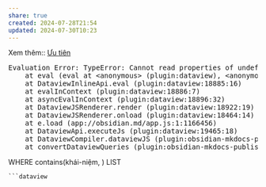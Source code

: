 ```yaml
---
share: true
created: 2024-07-28T21:54
updated: 2024-07-30T10:23
---
```

Xem thêm:: [Ưu tiên](./%C6%AFu%20ti%C3%AAn.md)
<pre class="dataview dataview-error">Evaluation Error: TypeError: Cannot read properties of undefined (reading 'path')
    at eval (eval at &lt;anonymous&gt; (plugin:dataview), &lt;anonymous&gt;:14:50)
    at DataviewInlineApi.eval (plugin:dataview:18885:16)
    at evalInContext (plugin:dataview:18886:7)
    at asyncEvalInContext (plugin:dataview:18896:32)
    at DataviewJSRenderer.render (plugin:dataview:18922:19)
    at DataviewJSRenderer.onload (plugin:dataview:18464:14)
    at e.load (app://obsidian.md/app.js:1:1166456)
    at DataviewApi.executeJs (plugin:dataview:19465:18)
    at DataviewCompiler.dataviewJS (plugin:obsidian-mkdocs-publisher:27:159476)
    at convertDataviewQueries (plugin:obsidian-mkdocs-publisher:30:1380)</pre>

WHERE contains(khái-niệm, [](.md))
LIST
```
```dataview